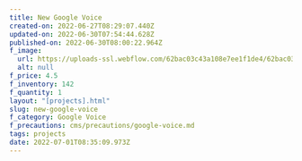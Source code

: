 ```yaml
---
title: New Google Voice
created-on: 2022-06-27T08:29:07.440Z
updated-on: 2022-06-30T07:54:44.628Z
published-on: 2022-06-30T08:00:22.964Z
f_image:
  url: https://uploads-ssl.webflow.com/62bac03c43a108e7ee1f1de4/62bac03c43a1087e3b1f1e01_download1.png
  alt: null
f_price: 4.5
f_inventory: 142
f_quantity: 1
layout: "[projects].html"
slug: new-google-voice
f_category: Google Voice
f_precautions: cms/precautions/google-voice.md
tags: projects
date: 2022-07-01T08:35:09.973Z
---
```

